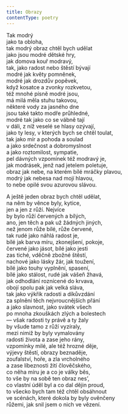 ```yaml
---
title: Obrazy
contentType: poetry
---
```


<section>

Tak modrý  
jako ta obloha,  
tak modrý obraz chtěl bych udělat  
jako jsou modré dětské hry,  
jak domova kouř modravý,  
tak, jako radost nebo štěstí bývají  
modré jak květy pomněnek,  
modré jak drozdův popěvek,  
když kosatce a zvonky rozkvetou,  
též mnohé písně modré jsou,  
má milá měla stuhu takovou,  
některé vody za jasného dne  
jsou také takto modře průhledné,  
modré tak jako co se vábně tají  
v dáli, z níž veselé se hlasy ozývají,  
jako ty lesy, v kterých bych se chtěl toulat,  
tak jako mír a pohoda a soulad  
a jako srdečnost a dobromyslnost  
a jako roztomilost, sympatie,  
pel dávných vzpomínek též modravý je,  
jak modrásek, jenž nad jetelem poletuje,  
obraz jak nebe, na kterém bílé mráčky plavou,  
modrý jak nebesa nad mojí hlavou,  
to nebe opilé svou azurovou slávou.

A ještě jeden obraz bych chtěl udělat,  
na něm by věnce byly, kytice,  
jen a jen z růží. Nejvíce  
by bylo růží červených a bílých,  
ano, jen těch a pak už žádných jiných,  
než jenom růže bílé, růže červené,  
tak rudé jako náhlá radost je,  
bílé jak barva míru, zkonejšení, pokoje,  
červené jako jásot, bílé jako jesti  
zas tiché, vděčně zbožné štěstí,  
nachové jako lásky žár, jak toužení,  
bílé jako touhy vyplnění, spasení,  
bílé jako stálost, rudé jak vášeň žhavá,  
jak odhodlání roznícené do krvava,  
obojí spolu pak jak velká sláva,  
tak jako výkřik radosti a díkůvzdání  
za splnění těch nejvroucnějších přání  
a jako slavnost, jako svátek všech  
po mnoha zkouškách zlých a bolestech  
— však radosti ty právě a ty žaly  
by všude tamo z růží vyzíraly,  
mezi nimiž by byly vymalovány  
radosti života a zase jeho rány,  
vzpomínky milé, ale též hrozné děje,  
výjevy štěstí, obrazy beznaděje,  
zoufalství, hoře, a zla vrcholného  
a zase líbeznosti žití člověčského,  
co něha míru je a co je války běs,  
to vše by na sobě ten obraz nes’,  
co vlastní úděl byl a co dal dějin proud,  
to všecko bych tam též chtěl obsáhnout  
ve scénách, které dokola by byly ověnčeny  
růžemi, jak snil jsem o nich ve vězení.

</section>
